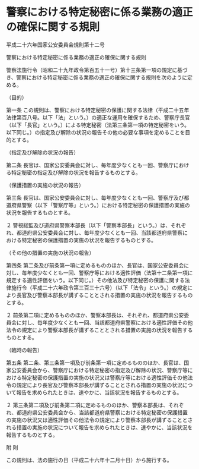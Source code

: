# 警察における特定秘密に係る業務の適正の確保に関する規則

平成二十六年国家公安委員会規則第十二号

警察における特定秘密に係る業務の適正の確保に関する規則

警察法施行令（昭和二十九年政令第百五十一号）第十三条第一項の規定に基づき、警察における特定秘密に係る業務の適正の確保に関する規則を次のように定める。

（目的）

第一条 この規則は、警察における特定秘密の保護に関する法律（平成二十五年法律第百八号。以下「法」という。）の適正な運用を確保するため、警察庁長官（以下「長官」という。）による特定秘密（法第三条第一項の特定秘密をいう。以下同じ。）の指定及び解除の状況の報告その他の必要な事項を定めることを目的とする。

（指定及び解除の状況の報告）

第二条 長官は、国家公安委員会に対し、毎年度少なくとも一回、警察庁における特定秘密の指定及び解除の状況を報告するものとする。

（保護措置の実施の状況の報告）

第三条 長官は、国家公安委員会に対し、毎年度少なくとも一回、警察庁及び都道府県警察（以下「警察庁等」という。）における特定秘密の保護措置の実施の状況を報告するものとする。

２ 警視総監及び道府県警察本部長（以下「警察本部長」という。）は、それぞれ、都道府県公安委員会に対し、毎年度少なくとも一回、当該都道府県警察における特定秘密の保護措置の実施の状況を報告するものとする。

（その他の措置の実施の状況の報告）

第四条 第二条及び前条第一項に定めるもののほか、長官は、国家公安委員会に対し、毎年度少なくとも一回、警察庁等における適性評価（法第十二条第一項に規定する適性評価をいう。以下同じ。）その他法及び特定秘密の保護に関する法律施行令（平成二十六年政令第三百三十六号）（以下「法令」という。）の規定により長官及び警察本部長が講ずることとされる措置の実施の状況を報告するものとする。

２ 前条第二項に定めるもののほか、警察本部長は、それぞれ、都道府県公安委員会に対し、毎年度少なくとも一回、当該都道府県警察における適性評価その他法令の規定により警察本部長が講ずることとされる措置の実施の状況を報告するものとする。

（臨時の報告）

第五条 第二条、第三条第一項及び前条第一項に定めるもののほか、長官は、国家公安委員会から、警察庁における特定秘密の指定及び解除の状況、警察庁等における特定秘密の保護措置の実施の状況又は警察庁等における適性評価その他法令の規定により長官及び警察本部長が講ずることとされる措置の実施の状況について報告を求められたときは、速やかに、当該状況を報告するものとする。

２ 第三条第二項及び前条第二項に定めるもののほか、警察本部長は、それぞれ、都道府県公安委員会から、当該都道府県警察における特定秘密の保護措置の実施の状況又は適性評価その他法令の規定により警察本部長が講ずることとされる措置の実施の状況について報告を求められたときは、速やかに、当該状況を報告するものとする。

附 則

この規則は、法の施行の日（平成二十六年十二月十日）から施行する。
